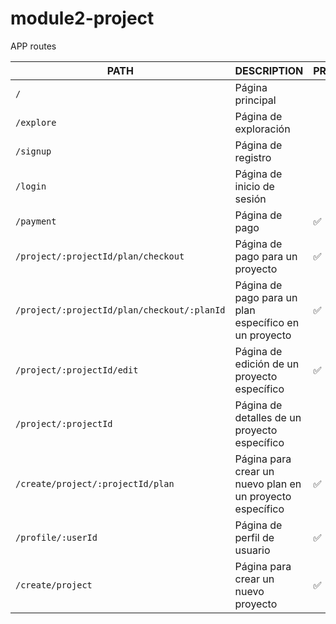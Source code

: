 # module2-project

APP routes

| PATH                                          | DESCRIPTION                                               | PROTECTED |
|-----------------------------------------------|-----------------------------------------------------------|-----------|
| `/`                                           | Página principal                                          |           |
| `/explore`                                    | Página de exploración                                     |           |
| `/signup`                                     | Página de registro                                        |           |
| `/login`                                      | Página de inicio de sesión                                |           |
| `/payment`                                    | Página de pago                                            |    ✅     |
| `/project/:projectId/plan/checkout`           | Página de pago para un proyecto                           |    ✅     |
| `/project/:projectId/plan/checkout/:planId`   | Página de pago para un plan específico en un proyecto     |    ✅     |
| `/project/:projectId/edit`                    | Página de edición de un proyecto específico               |    ✅     |
| `/project/:projectId`                         | Página de detalles de un proyecto específico              |           |
| `/create/project/:projectId/plan`             | Página para crear un nuevo plan en un proyecto específico |    ✅     |
| `/profile/:userId`                            | Página de perfil de usuario                               |    ✅     |
| `/create/project`                             | Página para crear un nuevo proyecto                       |    ✅     |